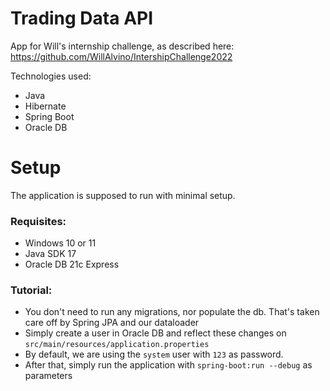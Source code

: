 # Trading Data API

App for Will's internship challenge, as described here: https://github.com/WillAlvino/IntershipChallenge2022

Technologies used:
- Java
- Hibernate
- Spring Boot
- Oracle DB

# Setup

The application is supposed to run with minimal setup.

### Requisites:

- Windows 10 or 11
- Java SDK 17
- Oracle DB 21c Express

### Tutorial:

- You don't need to run any migrations, nor populate the db. That's taken care off by Spring JPA and our dataloader 
- Simply create a user in Oracle DB and reflect these changes on `src/main/resources/application.properties`
- By default, we are using the `system` user with `123` as password.
- After that, simply run the application with `spring-boot:run --debug` as parameters
